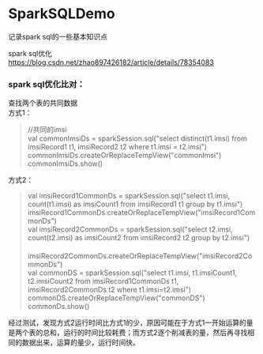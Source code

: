 # SparkSQLDemo
记录spark sql的一些基本知识点

spark sql优化<br/>
https://blog.csdn.net/zhao897426182/article/details/78354083

### spark sql优化比对：
查找两个表的共同数据<br/>
方式1：<br/>
>//共同的imsi<br/>
val commonImsiDs = sparkSession.sql("select distinct(t1.imsi) from imsiRecord1 t1, imsiRecord2 t2 where t1.imsi = t2.imsi")<br/>
commonImsiDs.createOrReplaceTempView("commonImsi")<br/>
commonImsiDs.show()<br/>
 
方式2：<br/>
>val imsiRecord1CommonDs = sparkSession.sql("select t1.imsi, count(t1.imsi) as imsiCount1 from imsiRecord1 t1 group by t1.imsi")<br/>
imsiRecord1CommonDs.createOrReplaceTempView("imsiRecord1CommonDs")<br/>
val imsiRecord2CommonDs = sparkSession.sql("select t2.imsi, count(t2.imsi) as imsiCount2 from imsiRecord2 t2 group by t2.imsi")<br/>　　　　
imsiRecord2CommonDs.createOrReplaceTempView("imsiRecord2CommonDs")<br/>
val commonDS = sparkSession.sql("select t1.imsi, t1.imsiCount1, t2.imsiCount2 from imsiRecord1CommonDs t1, imsiRecord2CommonDs t2 where t1.imsi=t2.imsi")<br/>
commonDS.createOrReplaceTempView("commonDS")<br/>
commonDs.show()<br/>
 
经过测试，发现方式2运行时间比方式1的少，原因可能在于方式1一开始运算的量是两个表的总和，运行的时间比较耗费；而方式2逐个削减表的量，然后再寻找相同的数据出来，运算的量少，运行时间快。
